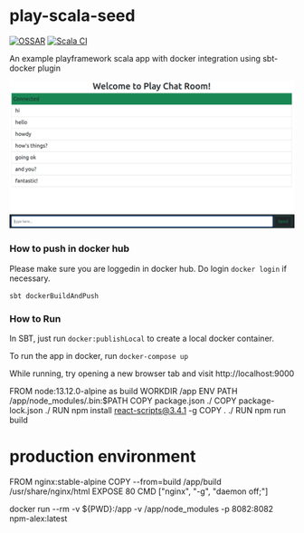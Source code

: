 play-scala-seed
===============

[![OSSAR](https://github.com/dynamicguy/play-scala-seed/actions/workflows/ossar-analysis.yml/badge.svg)](https://github.com/dynamicguy/play-scala-seed/actions/workflows/ossar-analysis.yml)
[![Scala CI](https://github.com/dynamicguy/play-scala-seed/actions/workflows/scala.yml/badge.svg)](https://github.com/dynamicguy/play-scala-seed/actions/workflows/scala.yml)

An example playframework scala app with docker integration using sbt-docker plugin

![home page](public/images/site.png "screenshot")

### How to push in docker hub
Please make sure you are loggedin in docker hub. Do login `docker login` if necessary.

    sbt dockerBuildAndPush

### How to Run

In SBT, just run `docker:publishLocal` to create a local docker container. 

To run the app in docker, run `docker-compose up`

While running, try opening a new browser tab and visit http://localhost:9000



FROM node:13.12.0-alpine as build
WORKDIR /app
ENV PATH /app/node_modules/.bin:$PATH
COPY package.json ./
COPY package-lock.json ./
RUN npm install react-scripts@3.4.1 -g
COPY . ./
RUN npm run build

# production environment
FROM nginx:stable-alpine
COPY --from=build /app/build /usr/share/nginx/html
EXPOSE 80
CMD ["nginx", "-g", "daemon off;"]


docker run --rm -v ${PWD}:/app -v /app/node_modules -p 8082:8082 npm-alex:latest